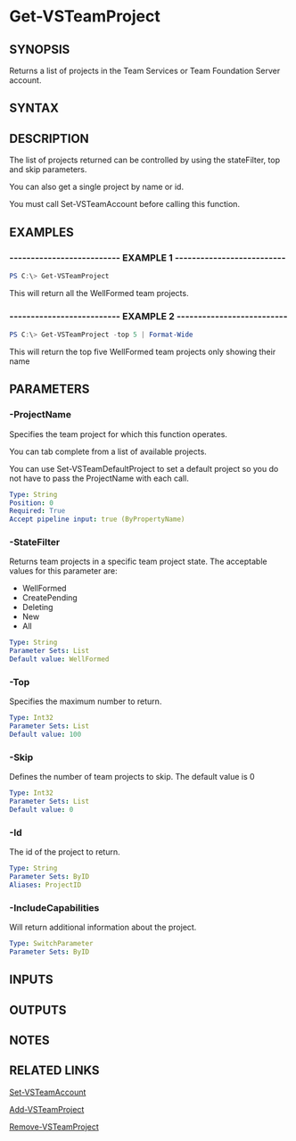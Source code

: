 


# Get-VSTeamProject

## SYNOPSIS

Returns a list of projects in the Team Services or Team Foundation Server account.

## SYNTAX

## DESCRIPTION

The list of projects returned can be controlled by using the stateFilter, top and skip parameters.

You can also get a single project by name or id.

You must call Set-VSTeamAccount before calling this function.

## EXAMPLES

### -------------------------- EXAMPLE 1 --------------------------

```PowerShell
PS C:\> Get-VSTeamProject
```

This will return all the WellFormed team projects.

### -------------------------- EXAMPLE 2 --------------------------

```PowerShell
PS C:\> Get-VSTeamProject -top 5 | Format-Wide
```

This will return the top five WellFormed team projects only showing their name

## PARAMETERS

### -ProjectName

Specifies the team project for which this function operates.

You can tab complete from a list of available projects.

You can use Set-VSTeamDefaultProject to set a default project so
you do not have to pass the ProjectName with each call.

```yaml
Type: String
Position: 0
Required: True
Accept pipeline input: true (ByPropertyName)
```

### -StateFilter

Returns team projects in a specific team project state.  The acceptable values for this parameter are:

- WellFormed
- CreatePending
- Deleting
- New
- All

```yaml
Type: String
Parameter Sets: List
Default value: WellFormed
```

### -Top

Specifies the maximum number to return.

```yaml
Type: Int32
Parameter Sets: List
Default value: 100
```

### -Skip

Defines the number of team projects to skip. The default value is 0

```yaml
Type: Int32
Parameter Sets: List
Default value: 0
```

### -Id

The id of the project to return.

```yaml
Type: String
Parameter Sets: ByID
Aliases: ProjectID
```

### -IncludeCapabilities

Will return additional information about the project.

```yaml
Type: SwitchParameter
Parameter Sets: ByID
```

## INPUTS

## OUTPUTS

## NOTES

## RELATED LINKS

[Set-VSTeamAccount](Set-VSTeamAccount.md)

[Add-VSTeamProject](Add-VSTeamProject.md)

[Remove-VSTeamProject](Remove-VSTeamProject.md)

